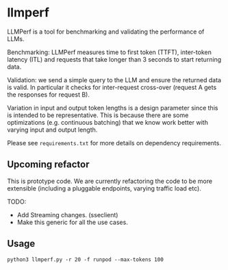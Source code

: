# llmperf

LLMPerf is a tool for benchmarking and validating the performance of LLMs.

Benchmarking: LLMPerf measures time to first token (TTFT),
inter-token latency (ITL) and requests that take longer than 3 seconds
to start returning data.

Validation: we send a simple query to the LLM and ensure the returned data
is valid. In particular it checks for inter-request cross-over
(request A gets the responses for request B).

Variation in input and output token lengths is a design parameter
since this is intended to be representative. This is because
there are some optimizations (e.g. continuous batching) that
we know work better with varying input and output length.

Please see `requirements.txt` for more details on dependency requirements.

## Upcoming refactor

This is prototype code. We are currently refactoring the code to be more
extensible (including a pluggable endpoints, varying traffic load etc).

TODO:

- Add Streaming changes. (sseclient)
- Make this generic for all the use cases. 

## Usage

`python3 llmperf.py -r 20 -f runpod --max-tokens 100`
